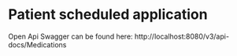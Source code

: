 # Patient scheduled application
Open Api Swagger can be found here: http://localhost:8080/v3/api-docs/Medications

